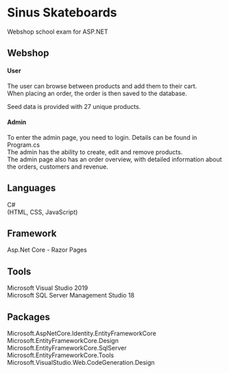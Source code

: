 # Sinus Skateboards
Webshop school exam for ASP.NET
## Webshop
#### User
The user can browse between products and add them to their cart.<br/>
When placing an order, the order is then saved to the database.

Seed data is provided with 27 unique products.

#### Admin
To enter the admin page, you need to login. Details can be found in Program.cs<br/>
The admin has the ability to create, edit and remove products.<br/>
The admin page also has an order overview, with detailed information about the orders, customers and revenue.



## Languages
C#<br/>
(HTML, CSS, JavaScript)

## Framework
Asp.Net Core - Razor Pages

## Tools
Microsoft Visual Studio 2019<br/>
Microsoft SQL Server Management Studio 18

## Packages
Microsoft.AspNetCore.Identity.EntityFrameworkCore<br/>
Microsoft.EntityFrameworkCore.Design<br/>
Microsoft.EntityFrameworkCore.SqlServer<br/>
Microsoft.EntityFrameworkCore.Tools<br/>
Microsoft.VisualStudio.Web.CodeGeneration.Design<br/>


